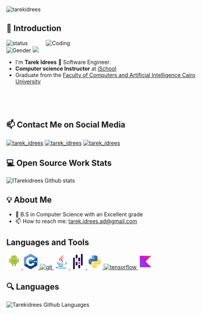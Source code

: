 
<p align="left"> <img src="https://komarev.com/ghpvc/?username=Tarekidrees&label=Profile%20views&color=0e75b6&style=flat" alt="tarekidrees" /> </p>

## 👋 Introduction

<!--https://user-images.githubusercontent.com/5713670/87202985-820dcb80-c2b6-11ea-9f56-7ec461c497c3.gif-->
<img align='right' alt="Coding" src='https://i.imgur.com/tA9QWe6.png' width='400'>

![status](https://img.shields.io/badge/status-up-brightgreen) ![Gender](https://img.shields.io/badge/gender-%F0%9F%A4%B5-lightgrey) ![](https://img.shields.io/badge/Relationship-engaged-red) 

 * I'm **Tarek Idrees** 👋 Software Engineer. 
 * **Computer science Instructor** at [iSchool](https://www.linkedin.com/company/ischoolegypt/)
 * Graduate from the [Faculty of Computers and Artificial Intelligence Cairo University](https://www.facebook.com/Faculty-of-Computers-and-Artificial-Intelligence-Cairo-University-111736953497657/)
 
‎‏

‎‏

## 📫 Contact Me on Social Media
<p align="left">
<a href="https://www.linkedin.com/in/tareq-idris/" target="blank"><img align="center" src="https://raw.githubusercontent.com/rahuldkjain/github-profile-readme-generator/master/src/images/icons/Social/linked-in-alt.svg" alt="tarek_idrees" height="30" width="40" /></a>
<a href="https://www.facebook.com/tarekidrees2000" target="blank"><img align="center" src="https://raw.githubusercontent.com/rahuldkjain/github-profile-readme-generator/master/src/images/icons/Social/facebook.svg" alt="tarek_idrees" height="30" width="40" /></a>
<a href="https://www.instagram.com/tareq_idris" target="blank"><img align="center" src="https://raw.githubusercontent.com/rahuldkjain/github-profile-readme-generator/master/src/images/icons/Social/instagram.svg" alt="tarek_idrees" height="30" width="40" /></a>
</p>



 
## 💻 Open Source Work Stats


![lTarekidrees Github stats](https://github-readme-stats.vercel.app/api?username=Tarekidrees&show_icons=true)

## 💡 About Me 

- 🌱 B.S in Computer Science with an Excellent grade
- 📫 How to reach me: tarek.idrees.ad@gmail.com


## Languages and Tools 
<p align="left"> 
 <a href="https://developer.android.com" target="_blank" rel="noreferrer"> <img src="https://raw.githubusercontent.com/devicons/devicon/master/icons/android/android-original-wordmark.svg" alt="android" width="40" height="40"/> </a> 
 <a href="https://www.w3schools.com/cpp/" target="_blank" rel="noreferrer"> <img src="https://raw.githubusercontent.com/devicons/devicon/master/icons/cplusplus/cplusplus-original.svg" alt="cplusplus" width="40" height="40"/> </a>  
 <a href="https://git-scm.com/" target="_blank" rel="noreferrer"> <img src="https://www.vectorlogo.zone/logos/git-scm/git-scm-icon.svg" alt="git" width="40" height="40"/> </a> 
 <a href="https://www.java.com" target="_blank" rel="noreferrer"> <img src="https://raw.githubusercontent.com/devicons/devicon/master/icons/java/java-original.svg" alt="java" width="40" height="40"/> </a> 
 <a href="https://pandas.pydata.org/" target="_blank" rel="noreferrer"> <img src="https://raw.githubusercontent.com/devicons/devicon/2ae2a900d2f041da66e950e4d48052658d850630/icons/pandas/pandas-original.svg" alt="pandas" width="40" height="40"/> </a> 
 <a href="https://www.python.org" target="_blank" rel="noreferrer"> <img src="https://raw.githubusercontent.com/devicons/devicon/master/icons/python/python-original.svg" alt="python" width="40" height="40"/> </a> 
 <a href="https://www.tensorflow.org" target="_blank" rel="noreferrer"> <img src="https://www.vectorlogo.zone/logos/tensorflow/tensorflow-icon.svg" alt="tensorflow" width="40" height="40"/> </a> 
 <a href="https://developer.android.com/kotlin" target="_blank" rel="noreferrer"> <img src="https://raw.githubusercontent.com/devicons/devicon/master/icons/kotlin/kotlin-original.svg" alt="kotlin" width="40" height="40"/> </a> 





## 🔍 Languages
![Tarekidrees Github Languages](https://github-readme-stats.vercel.app/api/top-langs?username=Tarekidrees&show_icons=true&locale=en&layout=compact)


